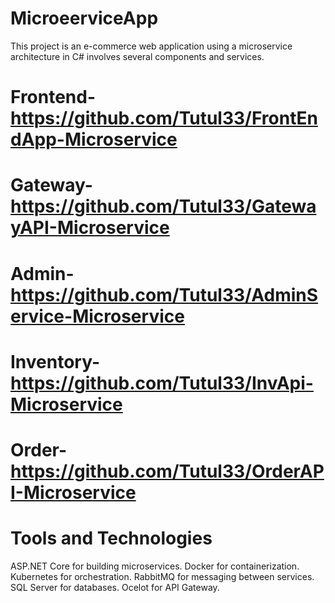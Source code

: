 # MicroeerviceApp
  This project is an e-commerce web application using a microservice architecture in C# involves several components and services.
  # Frontend- https://github.com/Tutul33/FrontEndApp-Microservice
  # Gateway- https://github.com/Tutul33/GatewayAPI-Microservice
  # Admin-https://github.com/Tutul33/AdminService-Microservice
  # Inventory-https://github.com/Tutul33/InvApi-Microservice
  # Order-https://github.com/Tutul33/OrderAPI-Microservice
# Tools and Technologies
  ASP.NET Core for building microservices.
  Docker for containerization.
  Kubernetes for orchestration.
  RabbitMQ for messaging between services.
  SQL Server for databases.
  Ocelot for API Gateway.
